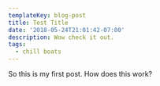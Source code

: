 ```yaml
---
templateKey: blog-post
title: Test Title
date: '2018-05-24T21:01:42-07:00'
description: Wow check it out.
tags:
  - chill boats
---
```

So this is my first post. How does this work?
